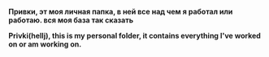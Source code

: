 **Привки, эт моя личная папка, в ней все над чем я работал или работаю. вся моя база так сказать**

**Privki(hellj), this is my personal folder, it contains everything I've worked on or am working on.**
